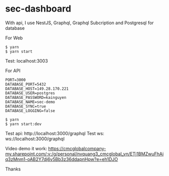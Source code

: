 # sec-dashboard
With api, I use NestJS, Graphql, Graphql Subcription and Postgresql for database

For Web
```
$ yarn
$ yarn start
```

Test: localhost:3003

For API

```
PORT=3000
DATABASE_PORT=5432
DATABASE_HOST=149.28.170.221
DATABASE_USER=postgres
DATABASE_PASSWORD=kainguyen
DATABASE_NAME=sec-demo
DATABASE_SYNC=true
DATABASE_LOGGING=false

```
```
$ yarn
$ yarn start:dev
```
Test api: http://localhost:3000/graphql
Test ws: ws://localhost:3000/graphql

Video demo it work: https://cmcglobalcompany-my.sharepoint.com/:v:/g/personal/nvquang3_cmcglobal_vn/ETj1BMZwuFhAiq3zMnm1-oAB2Y7dj6v5Bb3z36ddapnHpw?e=eh1DJO

Thanks
